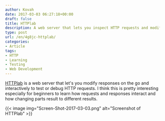 ```yaml
---
author: Kovah
date: 2017-03-03 06:27:18+00:00
draft: false
title: HTTPlab
description: A web server that lets you inspect HTTP requests and modify responses.
type: post
url: /en/4g8jc-httplab/
categories:
- Article
tags:
- HTTP
- Learning
- Testing
- Web Development
---
```


[HTTPlab](https://github.com/gchaincl/httplab) is a web server that let's you modify responses on the go and interactively to test or debug HTTP requests. I think this is pretty interesting especially for beginners to learn how requests and responses interact and how changing parts result to different results.

{{< image img="Screen-Shot-2017-03-03.png" alt="Screenshot of HTTPlab" >}}
